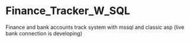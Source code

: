 # Finance_Tracker_W_SQL
Finance and bank accounts track system with mssql and classic asp (live bank connection is developing)
